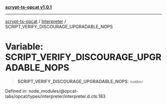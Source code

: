 [**scrypt-ts-opcat v1.0.1**](../../../README.md)

***

[scrypt-ts-opcat](../../../README.md) / [Interpreter](../README.md) / SCRIPT\_VERIFY\_DISCOURAGE\_UPGRADABLE\_NOPS

# Variable: SCRIPT\_VERIFY\_DISCOURAGE\_UPGRADABLE\_NOPS

> **SCRIPT\_VERIFY\_DISCOURAGE\_UPGRADABLE\_NOPS**: `number`

Defined in: node\_modules/@opcat-labs/opcat/types/interpreter/interpreter.d.cts:183
